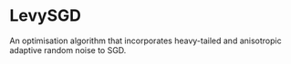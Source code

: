# LevySGD
An optimisation algorithm that incorporates heavy-tailed and anisotropic adaptive random noise to SGD.
